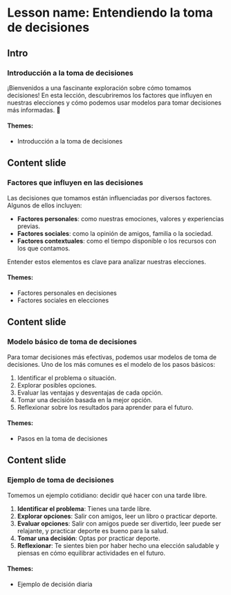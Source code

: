 # Lesson name: Entendiendo la toma de decisiones

## Intro

### Introducción a la toma de decisiones

¡Bienvenidos a una fascinante exploración sobre cómo tomamos decisiones! En esta lección, descubriremos los factores que influyen en nuestras elecciones y cómo podemos usar modelos para tomar decisiones más informadas. 🌟

#### **Themes:**
- Introducción a la toma de decisiones

## Content slide

### Factores que influyen en las decisiones

Las decisiones que tomamos están influenciadas por diversos factores. Algunos de ellos incluyen:

- **Factores personales**: como nuestras emociones, valores y experiencias previas.
- **Factores sociales**: como la opinión de amigos, familia o la sociedad.
- **Factores contextuales**: como el tiempo disponible o los recursos con los que contamos.

Entender estos elementos es clave para analizar nuestras elecciones.

#### **Themes:**
- Factores personales en decisiones
- Factores sociales en elecciones

## Content slide

### Modelo básico de toma de decisiones

Para tomar decisiones más efectivas, podemos usar modelos de toma de decisiones. Uno de los más comunes es el modelo de los pasos básicos:

1. Identificar el problema o situación.
2. Explorar posibles opciones.
3. Evaluar las ventajas y desventajas de cada opción.
4. Tomar una decisión basada en la mejor opción.
5. Reflexionar sobre los resultados para aprender para el futuro.

#### **Themes:**
- Pasos en la toma de decisiones

## Content slide

### Ejemplo de toma de decisiones

Tomemos un ejemplo cotidiano: decidir qué hacer con una tarde libre.

1. **Identificar el problema**: Tienes una tarde libre.
2. **Explorar opciones**: Salir con amigos, leer un libro o practicar deporte.
3. **Evaluar opciones**: Salir con amigos puede ser divertido, leer puede ser relajante, y practicar deporte es bueno para la salud.
4. **Tomar una decisión**: Optas por practicar deporte.
5. **Reflexionar**: Te sientes bien por haber hecho una elección saludable y piensas en cómo equilibrar actividades en el futuro.

#### **Themes:**
- Ejemplo de decisión diaria
